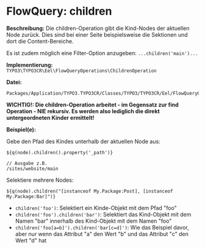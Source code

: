 # FlowQuery: children

**Beschreibung:** Die children-Operation gibt die Kind-Nodes der aktuellen Node zurück. Dies sind bei einer Seite beispielsweise die Sektionen und dort die Content-Bereiche.

Es ist zudem möglich eine Filter-Option anzugeben: `...children('main')...`

**Implementierung:** `TYPO3\TYPO3CR\Eel\FlowQueryOperations\ChildrenOperation`

**Datei:**
```
Packages/Application/TYPO3.TYPO3CR/Classes/TYPO3/TYPO3CR/Eel/FlowQueryOperations/ChildrenOperation.php
```

**WICHTIG!: Die children-Operation arbeitet - im Gegensatz zur find Operation - NIE rekursiv. Es werden also lediglich die direkt untergeordneten Kinder ermittelt!**

**Beispiel(e):**

Gebe den Pfad des Kindes unterhalb der aktuellen Node aus:

```
${q(node).children().property('_path')}

// Ausgabe z.B.
/sites/website/main
```

Selektiere mehrere Nodes:

```
${q(node).children("[instanceof My.Package:Post], [instanceof My.Package:Bar]")}
```

* `children('foo')`: Selektiert ein Kinde-Objekt mit dem Pfad "foo"
* `children('foo').children('bar')`: Selektiert das Kind-Objekt mit dem Namen "bar" innerhalb des Kind-Objekt mit dem Namen "foo"
* `children('foo[a=b]').children('bar[c=d]')`: Wie das Beispiel davor, aber nur wenn das Attribut "a" den Wert "b" und das Attribut "c" den Wert "d" hat
